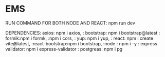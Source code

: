# EMS

RUN COMMAND FOR BOTH NODE AND REACT: npm run dev

DEPENDENCIES: axios: npm i axios,
: bootstrap: npm i bootstrap@latest
: formik:npm i formk,
:npm i cors,
: yup: npm i yup,
: react: npm i create vite@latest,
:react-bootstrap:npm i bootstrap,
:node : npm i -y
: express validator: npm i express-validator
: postgreas: npm i pg
